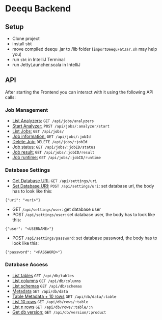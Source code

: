  # Deequ Backend

 ## Setup
 * Clone project
 * install sbt
 * move compiled deequ .jar to /lib folder (`importDeequFatJar.sh` may help you)
 * run `sbt` in IntelliJ Terminal
 * run JettyLauncher.scala in IntelliJ

 ## API
 After starting the Frontend you can interact with it using the following API calls:

 ### Job Management
* [List Analyzers:](./doc/analyzers.md) `GET /api/jobs/analyzers`
* [Start Analyzer:](./doc/analyzer_start.md) `POST /api/jobs/:analyzer/start`
* [List Jobs:](./doc/jobs.md) `GET /api/jobs/`
* [Job information:](./doc/job_information.md) `GET /api/jobs/:jobId`
* [Delete Job:](./doc/job_delete.md) `DELETE /api/jobs/:jobId`
* [Job status:](./doc/job_status.md) `GET /api/jobs/:jobID/status`
* [Job result:](./doc/job_result.md) `GET /api/jobs/:jobID/result`
* [Job runtime:](./doc/job_runtime.md) `GET /api/jobs/:jobID/runtime`

### Database Settings
* [Get Database URI:](./doc/dburi_get.md) `GET /api/settings/uri`
* [Set Database URI:](./doc/dburi_set.md) `POST /api/settings/uri`: set database uri, the body has to look like this:
```
{"uri": "<uri>"}
```
* GET `/api/settings/user`: get database user
* POST `/api/settings/user`: set database user, the body has to look like this:
```
{"user": "<USERNAME>"}
```
* POST `/api/settings/password`: set database password, the body has to look like this:
```
{"password": "<PASSWORD>"}
```

### Database Access
* [List tables](./doc/db_tables.md) `GET /api/db/tables`
* [List columns](./doc/db_columns.md) `GET /api/db/columns`
* [List schemas](./doc/db_schemas.md) `GET /api/db/schemas`
* [Metadata](./doc/db_data.md) `GET /api/db/data`
* [Table Metadata + 10 rows](./doc/db_data_table.md) `GET /api/db/data/:table`
* [List 10 rows](./doc/db_rows_table.md) `GET /api/db/rows/:table`
* [List n rows](./doc/db_rows_table_n.md) `GET /api/db/rows/:table/:n`
* [Get db version:](./doc/db_version_product.md) `GET /api/db/version/:product` 

               
